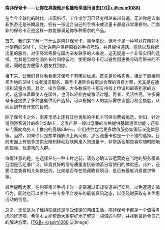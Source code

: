 **南非保号卡——让你在异国他乡也能畅享通讯自由[[TG💪+ @esim1088](https://t.me/s/esim1088)]**

在当今全球化的时代，出国旅行、工作或学习已经变得越来越普遍。无论你是去南非旅游还是长期居住，拥有一张适合自己的手机卡或流量卡都是非常重要的。而南非的保号卡正是这样一款能够满足你多种需求的产品。

首先，我们来了解一下什么是南非保号卡。简单来说，保号卡是一种可以在南非本地使用的SIM卡，它允许用户保持原有的手机号码，并且提供通话、短信以及数据流量的服务。对于经常需要与国内亲友联系的人来说，这无疑是一个非常实用的选择。尤其是当你在国外长时间停留时，使用保号卡可以避免因更换号码而带来的不便，同时也方便家人朋友找到你。

接下来，让我们具体看看南非保号卡有哪些优点。首先是价格实惠。相比于直接购买当地的SIM卡或者漫游服务，保号卡通常会有更加合理的资费方案，尤其是在通话和流量方面。其次，操作简便。大多数保号卡都支持线上申请和邮寄到家的方式，这意味着即使人在国外，也可以轻松完成激活过程。再者，灵活性高。许多保号卡还提供了多种套餐供用户选择，可以根据个人的实际需求调整月租金额度，从而达到节省开支的目的。

除了保号卡之外，南非市场上还有其他类型的手机卡可供消费者挑选。例如，针对短期游客设计的临时SIM卡，这类产品一般以低廉的价格提供基础通信功能；还有专门面向商务人士推出的高端SIM卡，它们往往包含更多增值服务如国际长途优惠等。当然，如果你只是想单纯解决上网问题，那么流量卡也是一个不错的选择。目前市面上有很多提供无限制移动互联网接入的流量卡，非常适合那些喜欢随时随地刷视频、玩游戏的人群。

值得注意的是，在选择任何一种卡片之前，请务必确认该运营商在当地的服务覆盖范围是否足够广泛。毕竟良好的信号质量直接影响着日常使用的体验感。此外，还要注意查看相关条款细则，比如是否存在隐藏收费项目、是否有最低消费要求等等。

最后提醒大家，在购买南非手机卡时一定要通过正规渠道进行交易，以免遭遇诈骗行为。同时也可以关注一些专业平台发布的最新资讯动态，以便及时获取有关优惠活动的信息。

总之，无论是为了维持联络还是享受便捷的网络生活，南非保号卡都是一个值得考虑的好选项。希望本文能帮助大家更好地了解这一领域的内容，并找到最适合自己的解决方案。[[TG💪+ @esim1088](https://t.me/s/esim1088) ![Image](https://i.postimg.cc/4NQfJmqS/Snipaste-2025-05-13-00-14-12.png)]